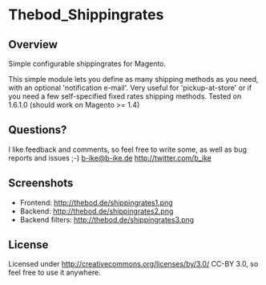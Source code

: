 Thebod_Shippingrates
====================

Overview
--------
Simple configurable shippingrates for Magento.

This simple module lets you define as many shipping methods as you need, with an optional 'notification e-mail'.
Very useful for 'pickup-at-store' or if you need a few self-specified fixed rates shipping methods.
Tested on 1.6.1.0 (should work on Magento >= 1.4)

Questions?
---------
I like feedback and comments, so feel free to write some, as well as bug reports and issues ;-)
b-ike@b-ike.de
http://twitter.com/b_ike


Screenshots
----------
- Frontend: http://thebod.de/shippingrates1.png
- Backend: http://thebod.de/shippingrates2.png
- Backend filters: http://thebod.de/shippingrates3.png

License
-------
Licensed under http://creativecommons.org/licenses/by/3.0/ CC-BY 3.0, so feel free to use it anywhere.